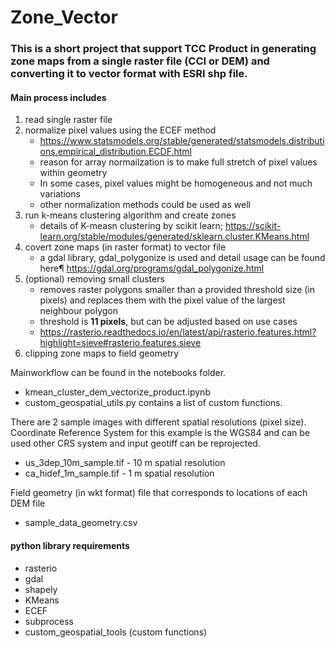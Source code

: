 # Zone_Vector

### This is a short project that support TCC Product in generating zone maps from a single raster file (CCI or DEM) and converting it to vector format with ESRI shp file.

#### Main process includes 

1. read single raster file
2. normalize pixel values using the ECEF method
    * https://www.statsmodels.org/stable/generated/statsmodels.distributions.empirical_distribution.ECDF.html
    * reason for array normailzation is to make full stretch of pixel values within geometry
    * In some cases, pixel values might be homogeneous and not much variations
    * other normalization methods could be used as well
3. run k-means clustering algorithm and create zones
    * details of K-measn clustering by scikit learn; https://scikit-learn.org/stable/modules/generated/sklearn.cluster.KMeans.html
4. covert zone maps (in raster format) to vector file
    * a gdal library, gdal_polygonize is used and detail usage can be found here¶
https://gdal.org/programs/gdal_polygonize.html
5. (optional) removing small clusters
    * removes raster polygons smaller than a provided threshold size (in pixels) and replaces them with the pixel value of the largest neighbour polygon
    * threshold is **11 pixels**, but can be adjusted based on use cases
    * https://rasterio.readthedocs.io/en/latest/api/rasterio.features.html?highlight=sieve#rasterio.features.sieve
6. clipping zone maps to field geometry  

Mainworkflow can be found in the notebooks folder. 
* kmean_cluster_dem_vectorize_product.ipynb     
* custom_geospatial_utils.py contains a list of custom functions.     


There are 2 sample images with different spatial resolutions (pixel size). Coordinate Reference System for this example is the WGS84 and can be used other CRS system and input geotiff can be reprojected.
* us_3dep_10m_sample.tif - 10 m spatial resolution      
* ca_hidef_1m_sample.tif - 1 m spatial resolution       

Field geometry (in wkt format) file that corresponds to locations of each DEM file  
* sample_data_geometry.csv   

#### python library requirements
* rasterio
* gdal
* shapely
* KMeans
* ECEF
* subprocess
* custom_geospatial_tools (custom functions)